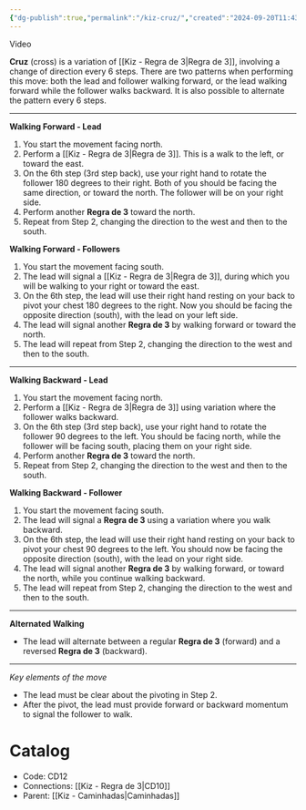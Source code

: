 ```yaml
---
{"dg-publish":true,"permalink":"/kiz-cruz/","created":"2024-09-20T11:43:50.541-04:00","updated":"2024-10-16T11:20:00.158-04:00"}
---
```



Video

**Cruz** (cross) is a variation of [[Kiz - Regra de 3\|Regra de 3]], involving a change of direction every 6 steps. There are two patterns when performing this move: both the lead and follower walking forward, or the lead walking forward while the follower walks backward. It is also possible to alternate the pattern every 6 steps.

---

**Walking Forward - Lead**
1. You start the movement facing north.
2. Perform a [[Kiz - Regra de 3\|Regra de 3]]. This is a walk to the left, or toward the east.
3. On the 6th step (3rd step back), use your right hand to rotate the follower 180 degrees to their right. Both of you should be facing the same direction, or toward the north. The follower will be on your right side.
4. Perform another **Regra de 3** toward the north.
5. Repeat from Step 2, changing the direction to the west and then to the south.

**Walking Forward - Followers**
1. You start the movement facing south.
2. The lead will signal a [[Kiz - Regra de 3\|Regra de 3]], during which you will be walking to your right or toward the east.
3. On the 6th step, the lead will use their right hand resting on your back to pivot your chest 180 degrees to the right. Now you should be facing the opposite direction (south), with the lead on your left side.
4. The lead will signal another **Regra de 3** by walking forward or toward the north.
5. The lead will repeat from Step 2, changing the direction to the west and then to the south.

---

**Walking Backward - Lead**
1. You start the movement facing north.
2. Perform a [[Kiz - Regra de 3\|Regra de 3]] using variation where the follower walks backward.
3. On the 6th step (3rd step back), use your right hand to rotate the follower 90 degrees to the left. You should be facing north, while the follower will be facing south, placing them on your right side.
4. Perform another **Regra de 3** toward the north.
5. Repeat from Step 2, changing the direction to the west and then to the south.

**Walking Backward - Follower**
1. You start the movement facing south.
2. The lead will signal a **Regra de 3** using a variation where you walk backward.
3. On the 6th step, the lead will use their right hand resting on your back to pivot your chest 90 degrees to the left. You should now be facing the opposite direction (south), with the lead on your right side.
4. The lead will signal another **Regra de 3** by walking forward, or toward the north, while you continue walking backward.
5. The lead will repeat from Step 2, changing the direction to the west and then to the south.

---

**Alternated Walking**
- The lead will alternate between a regular **Regra de 3** (forward) and a reversed **Regra de 3** (backward).

---

*Key elements of the move*
- The lead must be clear about the pivoting in Step 2.
- After the pivot, the lead must provide forward or backward momentum to signal the follower to walk.

# Catalog

- Code: CD12
- Connections: [[Kiz - Regra de 3\|CD10]]
- Parent: [[Kiz - Caminhadas\|Caminhadas]]
